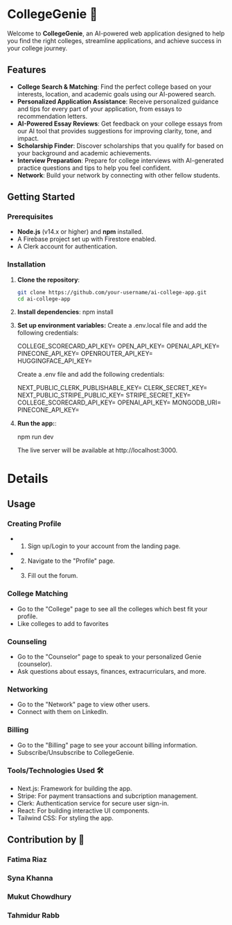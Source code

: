 # CollegeGenie 🧞

Welcome to **CollegeGenie**, an AI-powered web application designed to help you find the right colleges, streamline applications, and achieve success in your college journey.

## Features

- **College Search & Matching**: Find the perfect college based on your interests, location, and academic goals using our AI-powered search.
- **Personalized Application Assistance**: Receive personalized guidance and tips for every part of your application, from essays to recommendation letters.
- **AI-Powered Essay Reviews**: Get feedback on your college essays from our AI tool that provides suggestions for improving clarity, tone, and impact.
- **Scholarship Finder**: Discover scholarships that you qualify for based on your background and academic achievements.
- **Interview Preparation**: Prepare for college interviews with AI-generated practice questions and tips to help you feel confident.
- **Network**: Build your network by connecting with other fellow students.

## Getting Started

### Prerequisites

- **Node.js** (v14.x or higher) and **npm** installed.
- A Firebase project set up with Firestore enabled.
- A Clerk account for authentication.

### Installation

1. **Clone the repository**:
   ```bash
   git clone https://github.com/your-username/ai-college-app.git
   cd ai-college-app

2. **Install dependencies**:
   npm install

3. **Set up environment variables:**
   Create a .env.local file and add the following credentials:

    COLLEGE_SCORECARD_API_KEY=
    OPEN_API_KEY=
    OPENAI_API_KEY=
    PINECONE_API_KEY=
    OPENROUTER_API_KEY=
    HUGGINGFACE_API_KEY=

   Create a .env file and add the following credentials:

    NEXT_PUBLIC_CLERK_PUBLISHABLE_KEY=
    CLERK_SECRET_KEY=
    NEXT_PUBLIC_STRIPE_PUBLIC_KEY=
    STRIPE_SECRET_KEY=
    COLLEGE_SCORECARD_API_KEY=
    OPENAI_API_KEY=
    MONGODB_URI=
    PINECONE_API_KEY=

4. **Run the app:**:

    npm run dev

    The live server will be available at http://localhost:3000. 

# Details

## Usage

### Creating Profile
 - 1. Sign up/Login to your account from the landing page.
 - 2. Navigate to the "Profile" page.
 - 3. Fill out the forum.

### College Matching 
 - Go to the "College" page to see all the colleges which best fit your profile.
 - Like colleges to add to favorites

 ### Counseling
 - Go to the "Counselor" page to speak to your personalized Genie (counselor).
 - Ask questions about essays, finances, extracurriculars, and more.

### Networking
 - Go to the "Network" page to view other users.
 - Connect with them on LinkedIn.

 ### Billing
 - Go to the "Billing" page to see your account billing information.
 - Subscribe/Unsubscribe to CollegeGenie.

### Tools/Technologies Used 🛠️
 - Next.js: Framework for building the app.
 - Stripe: For payment transactions and subcription management.
 - Clerk: Authentication service for secure user sign-in.
 - React: For building interactive UI components.
 - Tailwind CSS: For styling the app.

## Contribution by 🤝

### Fatima Riaz
### Syna Khanna
### Mukut Chowdhury
### Tahmidur Rabb
